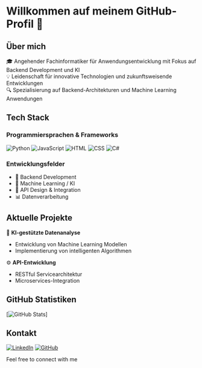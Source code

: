 # Willkommen auf meinem GitHub-Profil 👋

## Über mich
🎓 Angehender Fachinformatiker für Anwendungsentwicklung mit Fokus auf Backend Development und KI  
💡 Leidenschaft für innovative Technologien und zukunftsweisende Entwicklungen  
🔍 Spezialisierung auf Backend-Architekturen und Machine Learning Anwendungen

## Tech Stack
### Programmiersprachen & Frameworks
![Python](https://img.shields.io/badge/Python-3776AB?style=flat-square&logo=python&logoColor=white)
![JavaScript](https://img.shields.io/badge/JavaScript-F7DF1E?style=flat-square&logo=javascript&logoColor=black)
![HTML](https://img.shields.io/badge/HTML5-E34F26?style=flat-square&logo=html5&logoColor=white)
![CSS](https://img.shields.io/badge/CSS3-1572B6?style=flat-square&logo=css3&logoColor=white)
![C#](https://img.shields.io/badge/C%23-239120?style=flat-square&logo=c-sharp&logoColor=white)

### Entwicklungsfelder
- 🔧 Backend Development
- 🤖 Machine Learning / KI
- 🔌 API Design & Integration
- 📊 Datenverarbeitung

## Aktuelle Projekte
🚀 **KI-gestützte Datenanalyse**
- Entwicklung von Machine Learning Modellen
- Implementierung von intelligenten Algorithmen

⚙️ **API-Entwicklung**
- RESTful Servicearchitektur
- Microservices-Integration

## GitHub Statistiken
[![GitHub Stats](https://github-readme-stats.vercel.app/api?username=xcengoo&show_icons=true&theme=dark&count_private=true)]

## Kontakt
[![LinkedIn](https://img.shields.io/badge/LinkedIn-0077B5?style=flat-square&logo=linkedin&logoColor=white)](https://www.linkedin.com/feed/?trk=404_page)
[![GitHub](https://img.shields.io/badge/GitHub-100000?style=flat-square&logo=github&logoColor=white)](https://github.com/xcengoo)

Feel free to connect with me
